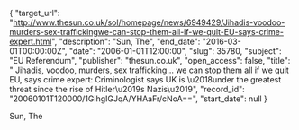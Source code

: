 {
  "target_url": "http://www.thesun.co.uk/sol/homepage/news/6949429/Jihadis-voodoo-murders-sex-traffickingwe-can-stop-them-all-if-we-quit-EU-says-crime-expert.html", 
  "description": "Sun, The", 
  "end_date": "2016-03-01T00:00:00Z", 
  "date": "2006-01-01T12:00:00", 
  "slug": 35780, 
  "subject": "EU Referendum", 
  "publisher": "thesun.co.uk", 
  "open_access": false, 
  "title": " Jihadis, voodoo, murders, sex trafficking... we can stop them all if we quit EU, says crime expert: Criminologist says UK is \u2018under the greatest threat since the rise of Hitler\u2019s Nazis\u2019", 
  "record_id": "20060101T120000/1GihgIGJqA/YHAaFr/cNoA==", 
  "start_date": null
}

Sun, The